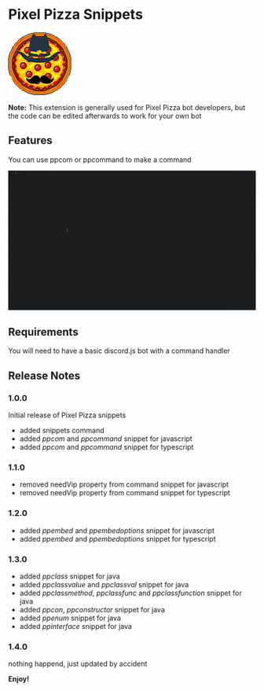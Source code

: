 # Pixel Pizza Snippets

![Pixel Pizza Logo](images/logo.png)

**Note:** This extension is generally used for Pixel Pizza bot developers, but the code can be edited afterwards to work for your own bot

## Features

You can use ppcom or ppcommand to make a command

![ppcom animation](images/ppcom.gif)

## Requirements

You will need to have a basic discord.js bot with a command handler

## Release Notes

### 1.0.0
Initial release of Pixel Pizza snippets 

* added snippets command
* added _ppcom_ and _ppcommand_ snippet for javascript
* added _ppcom_ and _ppcommand_ snippet for typescript

### 1.1.0

* removed needVip property from command snippet for javascript
* removed needVip property from command snippet for typescript

### 1.2.0

* added _ppembed_ and _ppembedoptions_ snippet for javascript
* added _ppembed_ and _ppembedoptions_ snippet for typescript

### 1.3.0

* added _ppclass_ snippet for java
* added _ppclassvalue_ and _ppclassval_ snippet for java
* added _ppclassmethod_, _ppclassfunc_ and _ppclassfunction_ snippet for java
* added _ppcon_, _ppconstructor_ snippet for java
* added _ppenum_ snippet for java
* added _ppinterface_ snippet for java

### 1.4.0
nothing happend, just updated by accident

**Enjoy!**
